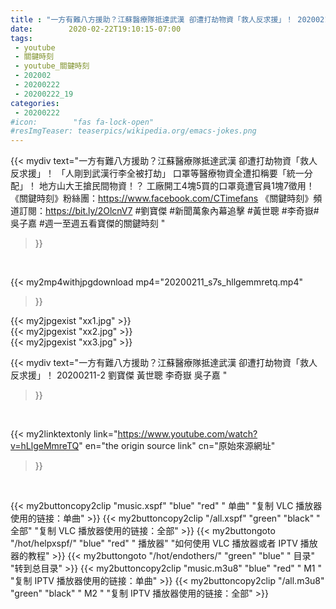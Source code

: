 ```yaml
---
title : "一方有難八方援助？江蘇醫療隊抵達武漢 卻遭打劫物資「救人反求援」！ 20200211-2 劉寶傑 黃世聰 李奇嶽 吳子嘉 "
date:        2020-02-22T19:10:15-07:00
tags:
 - youtube
 - 關鍵時刻
 - youtube_關鍵時刻
 - 202002
 - 20200222
 - 20200222_19
categories:
 - 20200222
#icon:        "fas fa-lock-open"
#resImgTeaser: teaserpics/wikipedia.org/emacs-jokes.png
---
```


{{< mydiv text="一方有難八方援助？江蘇醫療隊抵達武漢 卻遭打劫物資「救人反求援」！ 「人剛到武漢行李全被打劫」 口罩等醫療物資全遭扣稱要「統一分配」！ 地方山大王搶民間物資！？ 工廠開工4塊5買的口罩竟遭官員1塊7徵用！  《關鍵時刻》粉絲團：https://www.facebook.com/CTimefans 《關鍵時刻》頻道訂閱：https://bit.ly/2OlcnV7  #劉寶傑 #新聞萬象內幕追擊 #黃世聰 #李奇嶽# 吳子嘉 #週一至週五看寶傑的關鍵時刻 "
>}}
<br>


{{< my2mp4withjpgdownload mp4="20200211_s7s_hllgemmretq.mp4"
>}}

{{< my2jpgexist "xx1.jpg" >}}<br>
{{< my2jpgexist "xx2.jpg" >}}<br>
{{< my2jpgexist "xx3.jpg" >}}<br>



{{< mydiv text="一方有難八方援助？江蘇醫療隊抵達武漢 卻遭打劫物資「救人反求援」！ 20200211-2 劉寶傑 黃世聰 李奇嶽 吳子嘉 "
>}}
<br>

{{< my2linktextonly link="https://www.youtube.com/watch?v=hLlgeMmreTQ"
en="the origin source link" cn="原始來源網址"
>}}


<br>

{{< my2buttoncopy2clip "music.xspf"        "blue"   "red"    " 单曲"  "复制 VLC 播放器使用的链接：单曲" >}} {{< my2buttoncopy2clip "/all.xspf"         "green"  "black"  " 全部"  "复制 VLC 播放器使用的链接：全部" >}} {{< my2buttongoto      "/hot/helpxspf/"    "blue"   "red"    " 播放器" "如何使用 VLC 播放器或者 IPTV 播放器的教程" >}} {{< my2buttongoto      "/hot/endothers/"   "green"  "blue"   " 目录"   "转到总目录" >}} {{< my2buttoncopy2clip "music.m3u8"        "blue"   "red"    " M1 "    "复制 IPTV 播放器使用的链接：单曲" >}} {{< my2buttoncopy2clip "/all.m3u8"         "green"  "black"  " M2 "    "复制 IPTV 播放器使用的链接：全部" >}} 
